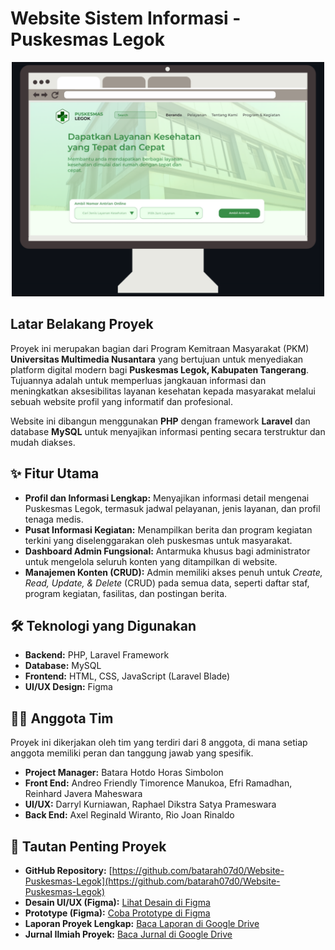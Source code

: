 # Website Sistem Informasi - Puskesmas Legok
<p align="center">
  <img src="Mockup%20Website.png" alt="Tampilan Website Puskesmas Legok" width="500"/>
</p>

## Latar Belakang Proyek
Proyek ini merupakan bagian dari Program Kemitraan Masyarakat (PKM) **Universitas Multimedia Nusantara** yang bertujuan untuk menyediakan platform digital modern bagi **Puskesmas Legok, Kabupaten Tangerang**. Tujuannya adalah untuk memperluas jangkauan informasi dan meningkatkan aksesibilitas layanan kesehatan kepada masyarakat melalui sebuah website profil yang informatif dan profesional.

Website ini dibangun menggunakan **PHP** dengan framework **Laravel** dan database **MySQL** untuk menyajikan informasi penting secara terstruktur dan mudah diakses.

## ✨ Fitur Utama
-   **Profil dan Informasi Lengkap:** Menyajikan informasi detail mengenai Puskesmas Legok, termasuk jadwal pelayanan, jenis layanan, dan profil tenaga medis.
-   **Pusat Informasi Kegiatan:** Menampilkan berita dan program kegiatan terkini yang diselenggarakan oleh puskesmas untuk masyarakat.
-   **Dashboard Admin Fungsional:** Antarmuka khusus bagi administrator untuk mengelola seluruh konten yang ditampilkan di website.
-   **Manajemen Konten (CRUD):** Admin memiliki akses penuh untuk *Create, Read, Update, & Delete* (CRUD) pada semua data, seperti daftar staf, program kegiatan, fasilitas, dan postingan berita.

## 🛠️ Teknologi yang Digunakan
-   **Backend:** PHP, Laravel Framework
-   **Database:** MySQL
-   **Frontend:** HTML, CSS, JavaScript (Laravel Blade)
-   **UI/UX Design:** Figma

## 👨‍💻 Anggota Tim
Proyek ini dikerjakan oleh tim yang terdiri dari 8 anggota, di mana setiap anggota memiliki peran dan tanggung jawab yang spesifik.
* **Project Manager:** Batara Hotdo Horas Simbolon
* **Front End:** Andreo Friendly Timorence Manukoa, Efri Ramadhan, Reinhard Javera Maheswara
* **UI/UX:** Darryl Kurniawan, Raphael Dikstra Satya Prameswara
* **Back End:** Axel Reginald Wiranto, Rio Joan Rinaldo

## 🚀 Tautan Penting Proyek
-   **GitHub Repository:** [https://github.com/batarah07d0/Website-Puskesmas-Legok](https://github.com/batarah07d0/Website-Puskesmas-Legok)
-   **Desain UI/UX (Figma):** [Lihat Desain di Figma](https://www.figma.com/design/V5oJ7r0JlTayXmeAo0hQuS/Puskesmas_Legok?node-id=0-1&p=f&t=bmdDNHB3B25pu6ZO-0)
-   **Prototype (Figma):** [Coba Prototype di Figma](https://www.figma.com/proto/V5oJ7r0JlTayXmeAo0hQuS/Puskesmas_Legok?node-id=703-574&p=f&t=HYdnpQCWoh7cuTyE-1&scaling=scale-down&content-scaling=fixed&page-id=0%3A1&starting-point-node-id=703%3A574)
-   **Laporan Proyek Lengkap:** [Baca Laporan di Google Drive](https://drive.google.com/file/d/1MQsQfdo_TV1dwHOe2vm4TVG9snPlA43I/view?usp=sharing)
-   **Jurnal Ilmiah Proyek:** [Baca Jurnal di Google Drive](https://drive.google.com/file/d/1F05oVTZZEikX-BORS0OlFRuLc_oVkxAJ/view?usp=sharing)
